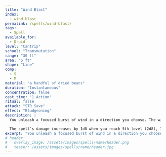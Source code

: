 ```yaml
---
title: "Wind Blast"
index:
  - wind-blast
permalink: /spells/wind-blast/
tags:
  - Spell
available_for:
  - Druid
level: "Cantrip"
school: "Transmutation"
range: "30 ft"
area: "5 ft"
shape: "Line"
comp:
  - S
  - M
material: "a handful of dried beans"
duration: "Instantaneous"
concentration: false
cast_time: "1 Action"
ritual: false
attack: "STR Save"
effect: "Bludgeoning"
description: |
  You unleash a focused burst of wind in a direction you choose. The wind travels in a line 5 feet wide and 30 feet long. The first creature in the line must make a Strength saving throw. On failure, it takes 1d8 bludgeoning damage and is pushed 5 feet away from you.

  The spell’s damage increases by 1d8 when you reach 5th level (2d8), 11th level (3d8), and 17th level (4d8).
excerpt: "You unleash a focused burst of wind in a direction you choose."
# header:
#   overlay_image: /assets/images/spells/name/header.png
#   teaser: /assets/images/spells/name/header.jpg
---
```

